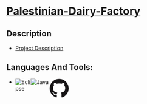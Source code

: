 # [Palestinian-Dairy-Factory](/Palestinian-Dairy-Factory.pdf)
   
## Description
- [Project Description](/Palestinian-Dairy-Factory.pdf)
  
## Languages And Tools:

- <img align="left" alt="Eclipse" width="40px" src="https://brandslogos.com/wp-content/uploads/images/large/eclipse-logo-vector.svg" /> <img align="left" alt=  "Java" width="50px" src="https://logoeps.com/wp-content/uploads/2011/06/java-logo-vector.png" /> <img align="left" alt="GitHub" width="50px" src="https://raw.githubusercontent.com/github/explore/78df643247d429f6cc873026c0622819ad797942/topics/github/github.png" /> 
<br/>
